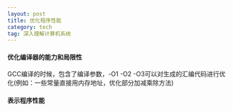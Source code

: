 ```yaml
---
layout: post
title: 优化程序性能
category: tech
tag: 深入理解计算机系统
---
```


#### 优化编译器的能力和局限性
GCC编译的时候，包含了编译参数，-O1 -O2 -O3可以对生成的汇编代码进行优化(例如：一些常量直接用内存地址，优化部分加减乘除方法)

#### 表示程序性能
